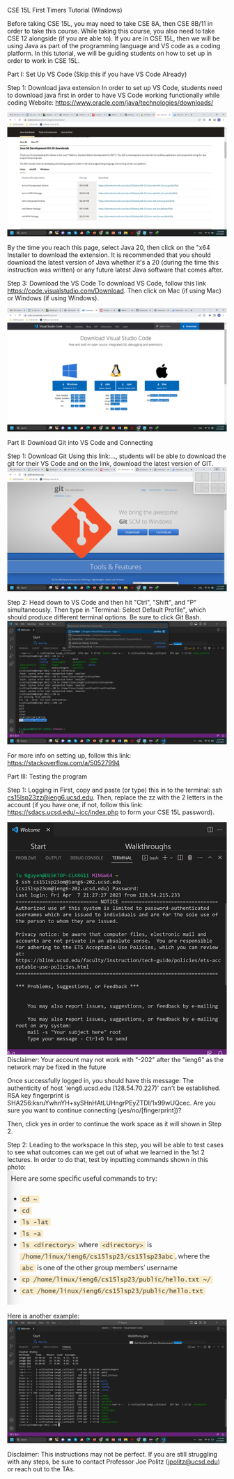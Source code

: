 CSE 15L First Timers Tutorial (Windows)

Before taking CSE 15L, you may need to take CSE 8A, then CSE 8B/11 in order to take this course. While taking this course, you also need to take CSE 12 alongside (if you are able to). If you are in CSE 15L, then we will be using Java as part of the programming language and VS code as a coding platform. In this tutorial, we will be guiding students on how to set up in order to work in CSE 15L.


Part I: Set Up VS Code (Skip this if you have VS Code Already)

  Step 1: Download java extension
  In order to set up VS Code, students need to download java first in order to have VS Code working functionally while coding
  Website: https://www.oracle.com/java/technologies/downloads/  
  
  ![Image](https://github.com/DirectJava/cse15l-lab-reports/blob/main/Screenshot%20(36).png)
  
  By the time you reach this page, select Java 20, then click on the "x64 Installer to download the extension. It is recommended that you should download the latest version of Java whether it's a 20 (during the time this instruction was written) or any future latest Java software that comes after.
  
  Step 3: Download the VS Code
  To download VS Code, follow this link https://code.visualstudio.com/Download. Then click on Mac (if using Mac) or Windows (if using Windows).
  
  ![Image](https://github.com/DirectJava/cse15l-lab-reports/blob/main/Screenshot%20(37).png)
  



Part II: Download Git into VS Code and Connecting
  
  Step 1: Download Git
  Using this link:..., students will be able to download the git for their VS Code and on the link, download the latest version of GIT.
![Image](https://github.com/DirectJava/cse15l-lab-reports/blob/main/Screenshot%20(38).png)

  Step 2: Head down to VS Code and then hit "Ctrl", "Shift", and "P" simultaneously. Then type in "Terminal: Select Default Profile", which should produce different terminal options. Be sure to click Git Bash.
![Image](https://github.com/DirectJava/cse15l-lab-reports/blob/main/Screenshot%20(39).png)
  
  For more info on setting up, follow this link: https://stackoverflow.com/a/50527994
  

Part III: Testing the program
 
   Step 1: Logging in
   First, copy and paste (or type) this in to the terminal: ssh cs15lsp23zz@ieng6.ucsd.edu. Then, replace the zz with the 2 letters in the account (if you have one, if not, follow this link: https://sdacs.ucsd.edu/~icc/index.php to form your CSE 15L password).
   
   ![Image](https://github.com/DirectJava/cse15l-lab-reports/blob/main/Screenshot%20(40).png)
   Disclaimer: Your account may not work with "-202" after the "ieng6" as the network may be fixed in the future
   
   Once successfully logged in, you should have this message: The authenticity of host 'ieng6.ucsd.edu (128.54.70.227)' can't be established.
RSA key fingerprint is SHA256:ksruYwhnYH+sySHnHAtLUHngrPEyZTDl/1x99wUQcec.
Are you sure you want to continue connecting (yes/no/[fingerprint])? 

Then, click yes in order to continue the work space as it will shown in Step 2.

   Step 2: Leading to the workspace
   In this step, you will be able to test cases to see what outcomes can we get out of what we learned in the 1st 2 lectures. In order to do that, test by inputting commands shown in this photo:
   ![Image](https://github.com/DirectJava/cse15l-lab-reports/blob/main/Screenshot%20(41).png)
   
   Here is another example:
   ![Image](https://github.com/DirectJava/cse15l-lab-reports/blob/main/Screenshot%20(42).png)
   
   
   Disclaimer: This instructions may not be perfect. If you are still struggling with any steps, be sure to contact Professor Joe Politz (jpolitz@ucsd.edu) or reach out to the TAs.
   
